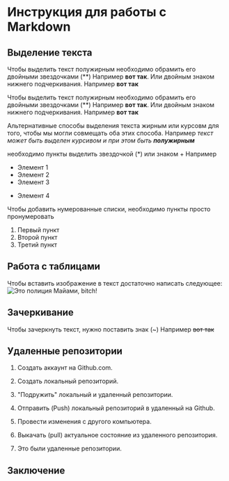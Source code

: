  # Инструкция для работы с Markdown

 ## Выделение текста

Чтобы выделить текст полужирным необходимо обрамить его двойными звездочками (**) Например **вот так**. Или двойным знаком нижнего подчеркивания. Например __вот  так__ 

 Чтобы выделить текст полужирным необходимо обрамить его двойными звездочками (**) Например **вот так**. Или двойным знаком нижнего подчеркивания. Например __вот  так__ 

 Альтернативные способы выделения текста жирным или курсовм для того, чтобы мы могли совмещать оба этих способа. Например _текст может быть выделен курсивом и при этом быть **полужирным**_

необходимо пункты выделить звездочкой (*) или знаком + Например 
 * Элемент 1
 * Элемент 2
 * Элемент 3
 + Элемент 4

 Чтобы добавить нумерованные списки, необходимо пункты просто пронумеровать 
 1. Первый пункт
 2. Второй пункт
 3. Третий пункт

 ## Работа с таблицами

 Чтобы вставить изображение в текст достаточно написать следующее: ![Это полиция Майами, bitch!](miami.jpg)

 ## Зачеркивание

 Чтобы зачеркнуть текст, нужно поставить знак (~) Например ~~вот так~~

 ## Удаленные репозитории

 1. Создать аккаунт на Github.com.
 2. Создать локальный репозиторий.
 3. "Подружить" локальный и удаленный репозитории. 
 4. Отправить (Push) локальный репозиторий в удаленный на Github.
 5. Провести изменения с другого компьютера.
 6. Выкачать (pull) актуальное состояние из удаленного репозитория.

 7. Это были удаленные репозитории.

 ## Заключение 
